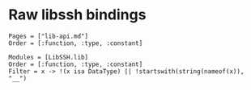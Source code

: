 # Raw libssh bindings

```@index
Pages = ["lib-api.md"]
Order = [:function, :type, :constant]
```

```@autodocs
Modules = [LibSSH.lib]
Order = [:function, :type, :constant]
Filter = x -> !(x isa DataType) || !startswith(string(nameof(x)), "__")
```
